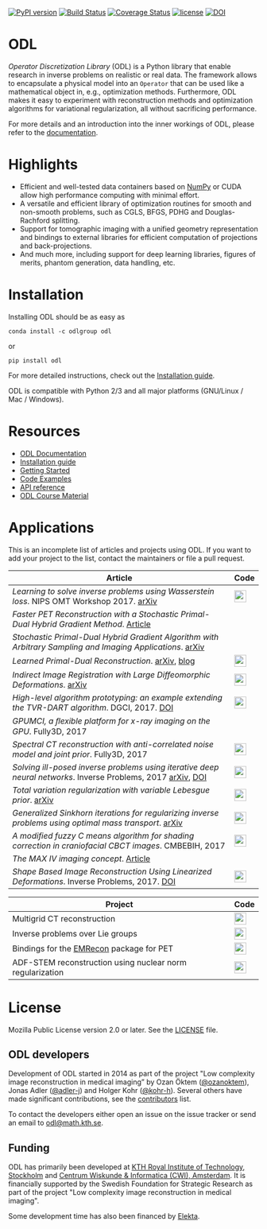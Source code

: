 [![PyPI version](https://badge.fury.io/py/odl.svg)](https://badge.fury.io/py/odl)
[![Build Status](https://travis-ci.org/odlgroup/odl.svg?branch=master)](https://travis-ci.org/odlgroup/odl?branch=master)
[![Coverage Status](https://coveralls.io/repos/github/odlgroup/odl/badge.svg)](https://coveralls.io/github/odlgroup/odl)
[![license](https://img.shields.io/badge/license-MPL--2.0-orange.svg)](https://opensource.org/licenses/MPL-2.0)
[![DOI](https://zenodo.org/badge/45596393.svg)](https://zenodo.org/badge/latestdoi/45596393)

ODL
===
*Operator Discretization Library* (ODL) is a Python library that enable research in inverse problems on realistic or real data. The framework allows to encapsulate a physical model into an `Operator` that can be used like a mathematical object in, e.g., optimization methods. Furthermore, ODL makes it easy to experiment with reconstruction methods and optimization algorithms for variational regularization, all without sacrificing performance.

For more details and an introduction into the inner workings of ODL, please refer to the [documentation](https://odlgroup.github.io/odl/).

Highlights
==========
- Efficient and well-tested data containers based on [NumPy](https://github.com/numpy/numpy) or CUDA allow high performance computing with minimal effort.
- A versatile and efficient library of optimization routines for smooth and non-smooth problems, such as CGLS, BFGS, PDHG and Douglas-Rachford splitting.
- Support for tomographic imaging with a unified geometry representation and bindings to external libraries for efficient computation of projections and back-projections.
- And much more, including support for deep learning libraries, figures of merits, phantom generation, data handling, etc.

Installation
============
Installing ODL should be as easy as

    conda install -c odlgroup odl

or

    pip install odl

For more detailed instructions, check out the [Installation guide](https://odlgroup.github.io/odl/getting_started/installing.html).

ODL is compatible with Python 2/3 and all major platforms (GNU/Linux / Mac / Windows).

Resources
=========
- [ODL Documentation](https://odlgroup.github.io/odl/)
- [Installation guide](https://odlgroup.github.io/odl/getting_started/installing.html)
- [Getting Started](https://odlgroup.github.io/odl/getting_started/getting_started.html)
- [Code Examples](examples)
- [API reference](https://odlgroup.github.io/odl/odl.html)
- [ODL Course Material](https://github.com/adler-j/odlworkshop)

Applications
============
This is an incomplete list of articles and projects using ODL. If you want to add your project to the list, contact the maintainers or file a pull request.

| Article      |  Code  |
|------------------|--------|
| *Learning to solve inverse problems using Wasserstein loss*. NIPS OMT Workshop 2017. [arXiv](https://arxiv.org/abs/1710.10898) | [<img src="https://github.com/favicon.ico" width="24">](https://github.com/adler-j/wasserstein_inverse_problems) |
| *Faster PET Reconstruction with a Stochastic Primal-Dual Hybrid Gradient Method*. [Article](https://www.spiedigitallibrary.org/conference-proceedings-of-spie/10394/103941O/Faster-PET-reconstruction-with-a-stochastic-primal-dual-hybrid-gradient/10.1117/12.2272946.full?SSO=1) |  |
| *Stochastic Primal-Dual Hybrid Gradient Algorithm with Arbitrary Sampling and Imaging Applications*. [arXiv](https://arxiv.org/abs/1706.04957) |  |
| *Learned Primal-Dual Reconstruction*. [arXiv](https://arxiv.org/abs/1707.06474), [blog](https://adler-j.github.io/2017/07/21/Learning-to-reconstruct.html) | [<img src="https://github.com/favicon.ico" width="24">](https://github.com/adler-j/learned_primal_dual) |
| *Indirect Image Registration with Large Diffeomorphic Deformations*. [arXiv](https://arxiv.org/abs/1706.04048) | [<img src="https://github.com/favicon.ico" width="24">](https://github.com/chongchenmath/odl_lddmm) |
| *High-level algorithm prototyping: an example extending the TVR-DART algorithm*. DGCI, 2017. [DOI](https://doi.org/10.1007/978-3-319-66272-5_10) | [<img src="https://github.com/favicon.ico" width="24">](https://github.com/aringh/TVR-DART) |
| *GPUMCI, a ﬂexible platform for x-ray imaging on the GPU*. Fully3D, 2017 |  |
| *Spectral CT reconstruction with anti-correlated noise model and joint prior*. Fully3D, 2017 | [<img src="https://github.com/favicon.ico" width="24">](https://github.com/adler-j/spectral_ct_examples) |
| *Solving ill-posed inverse problems using iterative deep neural networks*. Inverse Problems, 2017 [arXiv](https://arxiv.org/abs/1704.04058), [DOI](https://doi.org/10.1088/1361-6420/aa9581) | [<img src="https://github.com/favicon.ico" width="24">](https://github.com/adler-j/learned_gradient_tomography) |
| *Total variation regularization with variable Lebesgue prior*. [arXiv](https://arxiv.org/abs/1702.08807) | [<img src="https://github.com/favicon.ico" width="24">](https://github.com/kohr-h/variable_lp_paper) |
| *Generalized Sinkhorn iterations for regularizing inverse problems using optimal mass transport*. [arXiv](https://arxiv.org/abs/1612.02273) | [<img src="https://github.com/favicon.ico" width="24">](https://github.com/aringh/Generalized-Sinkhorn-and-tomography) |
| *A modified fuzzy C means algorithm for shading correction in craniofacial CBCT images*. CMBEBIH, 2017 | [<img src="https://github.com/favicon.ico" width="24">](https://github.com/adler-j/mfcm_article) |
| *The MAX IV imaging concept*. [Article](https://www.ncbi.nlm.nih.gov/pmc/articles/PMC5133273/) | |
| *Shape Based Image Reconstruction Using Linearized Deformations*. Inverse Problems, 2017. [DOI](http://iopscience.iop.org/article/10.1088/1361-6420/aa55af) | [<img src="https://github.com/favicon.ico" width="24">](https://github.com/chongchenmath/odl_ld) |

| Project      |  Code  |
|------------------|--------|
| Multigrid CT reconstruction | [<img src="https://github.com/favicon.ico" width="24">](https://github.com/kohr-h/odl-multigrid) |
| Inverse problems over Lie groups | [<img src="https://github.com/favicon.ico" width="24">](https://github.com/adler-j/lie_grp_diffeo) |
| Bindings for the [EMRecon](http://www.uni-muenster.de/Sfbmobil/en/veroeffentlichungen/software/emrecon/index.html) package for PET |  [<img src="https://github.com/favicon.ico" width="24">](https://github.com/odlgroup/odlemrecon) |
| ADF-STEM reconstruction using nuclear norm regularization | [<img src="https://github.com/favicon.ico" width="24">](https://github.com/adler-j/odl-stem-examples) |


License
=======
Mozilla Public License version 2.0 or later. See the [LICENSE](LICENSE) file.

ODL developers
--------------
Development of ODL started in 2014 as part of the project "Low complexity image reconstruction in medical imaging” by Ozan Öktem ([@ozanoktem](https://github.com/ozanoktem)), Jonas Adler ([@adler-j](https://github.com/adler-j)) and Holger Kohr ([@kohr-h](https://github.com/kohr-h)). Several others have made significant contributions, see the [contributors](CONTRIBUTORS.md) list.

To contact the developers either open an issue on the issue tracker or send an email to odl@math.kth.se.

Funding
-------
ODL has primarily been developed at [KTH Royal Institute of Technology, Stockholm](https://www.kth.se/en/sci/institutioner/math) and [Centrum Wiskunde & Informatica (CWI), Amsterdam](https://www.cwi.nl).
It is financially supported by the Swedish Foundation for Strategic Research as part of the project "Low complexity image reconstruction in medical imaging". 

Some development time has also been financed by [Elekta](https://www.elekta.com/).
